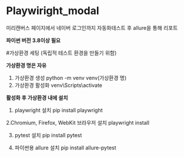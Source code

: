 # Playwiright_modal
미리캔버스 페이지에서 네이버 로그인까지 자동화테스트 후 allure을 통해 리포트

**파이썬 버전 3.8이상 필요**

#가상환경 세팅 (독립적 테스트 환경을 만들기 위함)

**가상환경 명은 자유**
1. 가상환경 생성
python -m venv venv(가상환경 명)
2. 가상환경 활성화
venv\Scripts\activate

**활성화 후 가상환경 내에 설치**

1. playwright 설치
pip install playwright

2.Chromium, Firefox, WebKit 브라우저 설치
playwright install

3. pytest 설치
pip install pytest

4. 파이썬용 allure 설치
pip install allure-pytest

